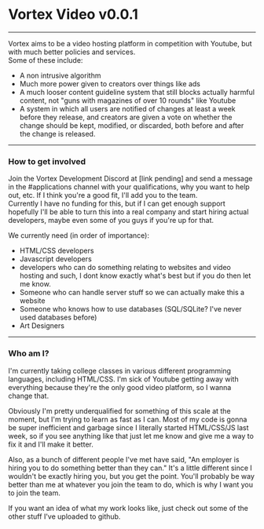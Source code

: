 # Vortex Video v0.0.1

---

Vortex aims to be a video hosting platform in competition with Youtube, but with much better policies and services.   
Some of these include:   
 - A non intrusive algorithm   
 - Much more power given to creators over things like ads   
 - A much looser content guideline system that still blocks actually harmful content, not "guns with magazines of over 10 rounds" like Youtube   
 - A system in which all users are notified of changes at least a week before they release, and creators are given a vote on whether the change should be kept, modified, or discarded, both before and after the change is released.   

---

### How to get involved

Join the Vortex Development Discord at [link pending] and send a message in the #applications channel with your qualifications, why you want to help out, etc. If I think you're a good fit, I'll add you to the team.   
Currently I have no funding for this, but if I can get enough support hopefully I'll be able to turn this into a real company and start hiring actual developers, maybe even some of you guys if you're up for that.   

We currently need (in order of importance):

 - HTML/CSS developers
 - Javascript developers
 - developers who can do something relating to websites and video hosting and such, I dont know exactly what's best but if you do then let me know.
 - Someone who can handle server stuff so we can actually make this a website
 - Someone who knows how to use databases (SQL/SQLite? I've never used databases before)
 - Art Designers

---

### Who am I?

I'm currently taking college classes in various different programming languages, including HTML/CSS. I'm sick of Youtube getting away with everything because they're the only good video platform, so I wanna change that.   

Obviously I'm pretty underqualified for something of this scale at the moment, but I'm trying to learn as fast as I can. Most of my code is gonna be super inefficient and garbage since I literally started HTML/CSS/JS last week, so if you see anything like that just let me know and give me a way to fix it and I'll make it better.   

Also, as a bunch of different people I've met have said, "An employer is hiring you to do something better than they can." It's a little different since I wouldn't be exactly hiring you, but you get the point. You'll probably be way better than me at whatever you join the team to do, which is why I want you to join the team.   

If you want an idea of what my work looks like, just check out some of the other stuff I've uploaded to github.